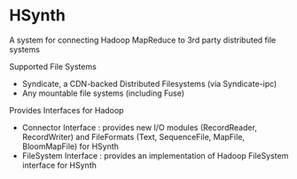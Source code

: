HSynth
======

A system for connecting Hadoop MapReduce to 3rd party distributed file systems

Supported File Systems
- Syndicate, a CDN-backed Distributed Filesystems (via Syndicate-ipc)
- Any mountable file systems (including Fuse)

Provides Interfaces for Hadoop
- Connector Interface : provides new I/O modules (RecordReader, RecordWriter) and FileFormats (Text, SequenceFile, MapFile, BloomMapFile) for HSynth 
- FileSystem Interface : provides an implementation of Hadoop FileSystem interface for HSynth

